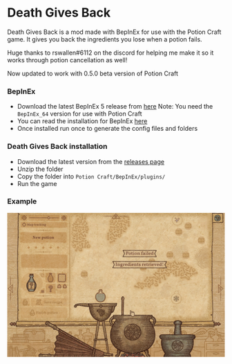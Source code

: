 # Death Gives Back
Death Gives Back is a mod made with BepInEx for use with the Potion Craft game. It gives you back the ingredients you lose when a potion fails.

Huge thanks to rswallen#6112 on the discord for helping me make it so it works through potion cancellation as well!

Now updated to work with 0.5.0 beta version of Potion Craft

### BepInEx
- Download the latest BepInEx 5 release from [here](https://github.com/BepInEx/BepInEx/releases)
Note: You need the `BepInEx_64` version for use with Potion Craft
- You can read the installation for BepInEx [here](https://docs.bepinex.dev/articles/user_guide/installation/index.html)
- Once installed run once to generate the config files and folders

### Death Gives Back installation
- Download the latest version from the [releases page](https://github.com/MattDeDuck/DeathGivesBack/releases)
- Unzip the folder
- Copy the folder into `Potion Craft/BepInEx/plugins/`
- Run the game

### Example

![Ingredients retrieved!](https://github.com/MattDeDuck/DeathGivesBack/blob/master/example.png)